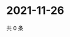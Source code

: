 # 2021-11-26

共 0 条

<!-- BEGIN WEIBO -->
<!-- 最后更新时间 Fri Nov 26 2021 07:14:11 GMT+0800 (China Standard Time) -->

<!-- END WEIBO -->

